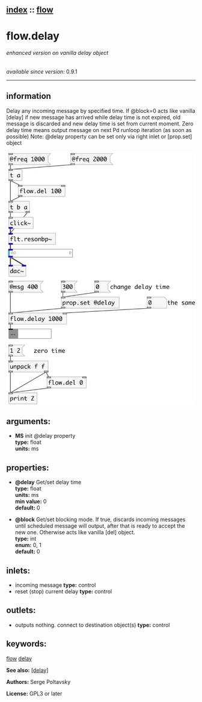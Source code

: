 [index](index.html) :: [flow](category_flow.html)
---

# flow.delay

###### enhanced version on vanilla delay object

*available since version:* 0.9.1

---


## information
Delay any incoming message by specified time. If @block=0 acts like vanilla
            [delay] if new message has arrived while delay time is not expired, old message is
            discarded and new delay time is set from current moment.
Zero delay time means output message on next Pd runloop iteration (as soon as
            possible)
Note: @delay property can be set only via right inlet or [prop.set] object



[![example](../examples/img/flow.delay.jpg)](../examples/pd/flow.delay.pd)



## arguments:

* **MS**
init @delay property<br>
__type:__ float<br>
__units:__ ms<br>





## properties:

* **@delay** 
Get/set delay time<br>
__type:__ float<br>
__units:__ ms<br>
__min value:__ 0<br>
__default:__ 0<br>

* **@block** 
Get/set blocking mode. If true, discards incoming messages until scheduled message will
output, after that is ready to accept the new one. Otherwise acts like vanilla
[del] object.<br>
__type:__ int<br>
__enum:__ 0, 1<br>
__default:__ 0<br>



## inlets:

* incoming message 
__type:__ control<br>
* reset (stop) current delay 
__type:__ control<br>



## outlets:

* outputs nothing. connect to destination object(s)
__type:__ control<br>



## keywords:

[flow](keywords/flow.html)
[delay](keywords/delay.html)



**See also:**
[\[delay\]](delay.html)




**Authors:** Serge Poltavsky




**License:** GPL3 or later





